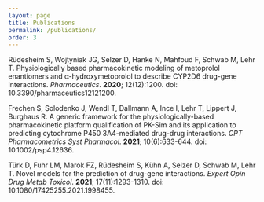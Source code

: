 ```yaml
---
layout: page
title: Publications
permalink: /publications/
order: 3
---
```


Rüdesheim S, Wojtyniak JG, Selzer D, Hanke N, Mahfoud F, Schwab M, Lehr T. Physiologically based pharmacokinetic modeling of metoprolol enantiomers and α-hydroxymetoprolol to describe CYP2D6 drug-gene interactions. *Pharmaceutics*. **2020**; 12(12):1200. doi: 10.3390/pharmaceutics12121200. 

Frechen S, Solodenko J, Wendl T, Dallmann A, Ince I, Lehr T, Lippert J, Burghaus R. A generic framework for the physiologically-based pharmacokinetic platform qualification of PK-Sim and its application to predicting cytochrome P450 3A4-mediated drug-drug interactions. *CPT Pharmacometrics Syst Pharmacol*. **2021**; 10(6):633-644. doi: 10.1002/psp4.12636. 

Türk D, Fuhr LM, Marok FZ, Rüdesheim S, Kühn A, Selzer D, Schwab M, Lehr T. Novel models for the prediction of drug-gene interactions. *Expert Opin Drug Metab Toxicol*. **2021**; 17(11):1293-1310. doi: 10.1080/17425255.2021.1998455. 